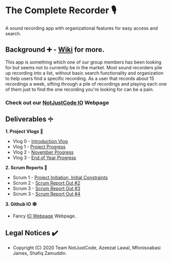 # The Complete Recorder :studio_microphone:
A sound recording app with organizational features for easy access and search.

## Background :heavy_plus_sign: - [Wiki](https://github.com/NotJustCode3/The_Complete_Recorder/wiki) for more.
This app is something which one of our group members has been looking for but seems not to currently be in the market. Most sound recorders 
pile up recording into a list, without basic search functionality and organization to help users find a specific recording. As a user that records 
about 15 recordings a week, sifting through a pile of recordings and playing each one of them just to find the one recording you're looking for can be a pain.

### Check out our [NotJustCode IO](https://zainshafiq.github.io/NotJustCode/) Webpage

## Deliverables :heavy_division_sign:

**1. Project Vlogs :movie_camera:**
  - Vlog 0 - [Introduction Vlog](https://github.com/NotJustCode3/The_Complete_Recorder/tree/main/Documentation/Project_Vlogs/Vlog_%231)
  - Vlog 1 - [Project Progress](https://github.com/NotJustCode3/The_Complete_Recorder/tree/main/Documentation/Project_Vlogs/Vlog_%231)
  - Vlog 2 - [November Progress](https://github.com/NotJustCode3/The_Complete_Recorder/tree/main/Documentation/Project_Vlogs/Vlog_%232)
  - Vlog 3 - [End of Year Progress](https://github.com/NotJustCode3/The_Complete_Recorder/blob/main/Documentation/Project_Vlogs/Vlog_%233)

**2. Scrum Reports :scroll:**
  - Scrum 1 - [Project Initiation, Initial Constraints](https://github.com/NotJustCode3/The_Complete_Recorder/blob/main/Documentation/Scrums/Scrum%20Report%20Out%20%231.pdf)
  - Scrum 2 - [Scrum Report Out #2](https://github.com/NotJustCode3/The_Complete_Recorder/blob/main/Documentation/Scrums/Scrum%20Report%20Out%20%232.pdf)
  - Scrum 3 - [Scrum Report Out #3](https://github.com/NotJustCode3/The_Complete_Recorder/blob/main/Documentation/Scrums/Scrum%20Report%20Out%20%233.pdf)
  - Scrum 3 - [Scrum Report Out #4](https://github.com/NotJustCode3/The_Complete_Recorder/blob/main/Documentation/Scrums/Scrum%20Report%20Out%20%234.pdf)
  
**3. Github IO :spider_web:**
  - Fancy [IO Webpage](https://zainshafiq.github.io/NotJustCode/) Webpage.
  
## Legal Notices :heavy_check_mark:
  - Copyright (C) 2020 Team NotJustCode, Azeezat Lawal, Mfonisoabasi James, Shafiq Zainuddin.
